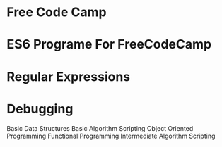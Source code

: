 # Free Code Camp
# ES6 Programe For FreeCodeCamp
# Regular Expressions
# Debugging
Basic Data Structures
Basic Algorithm Scripting
Object Oriented Programming
Functional Programming
Intermediate Algorithm Scripting